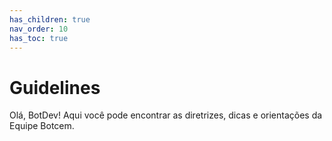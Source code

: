 ```yaml
---
has_children: true
nav_order: 10
has_toc: true
---
```

# Guidelines

Olá, BotDev! Aqui você pode encontrar as diretrizes, dicas e orientações da Equipe Botcem.
